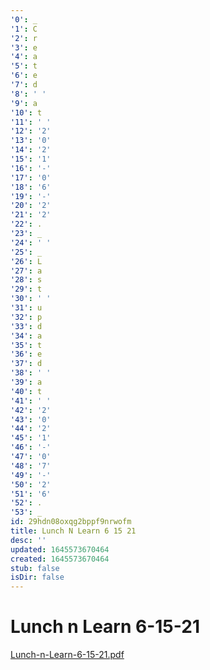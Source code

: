 ```yaml
---
'0': _
'1': C
'2': r
'3': e
'4': a
'5': t
'6': e
'7': d
'8': ' '
'9': a
'10': t
'11': ' '
'12': '2'
'13': '0'
'14': '2'
'15': '1'
'16': '-'
'17': '0'
'18': '6'
'19': '-'
'20': '2'
'21': '2'
'22': .
'23': _
'24': ' '
'25': _
'26': L
'27': a
'28': s
'29': t
'30': ' '
'31': u
'32': p
'33': d
'34': a
'35': t
'36': e
'37': d
'38': ' '
'39': a
'40': t
'41': ' '
'42': '2'
'43': '0'
'44': '2'
'45': '1'
'46': '-'
'47': '0'
'48': '7'
'49': '-'
'50': '2'
'51': '6'
'52': .
'53': _
id: 29hdn08oxqg2bppf9nrwofm
title: Lunch N Learn 6 15 21
desc: ''
updated: 1645573670464
created: 1645573670464
stub: false
isDir: false
---
```


# Lunch n Learn 6-15-21


[Lunch-n-Learn-6-15-21.pdf](/assets/lunch-n-learn-6-15-21-bk1kwl1yuyys.pdf)

